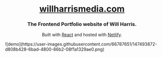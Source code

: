 <h1 align="center">
  <a href="https://willharrismedia.com/" target="_blank">willharrismedia.com</a>
</h1>
<h3 align="center">
  The Frontend Portfolio website of Will Harris.
</h3> 
<p align="center">Built with <a href="https://reactjs.org/" target="_blank">React</a> and hosted with <a href="https://www.netlify.com/" target="_blank">Netlify</a>.
</p>
![demo](https://user-images.githubusercontent.com/66787651/147493872-d808b428-6bad-4800-86b2-08f1a1329ae0.png)
